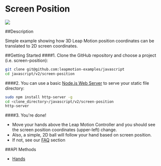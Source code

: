 Screen Position
=====

<img src="https://lm-assets.s3.amazonaws.com/screenshots/screen_position.png">

##Description

Simple example showing how 3D Leap Motion position coordinates can be translated to 2D screen coordinates.

##Getting Started
####1. Clone the GitHub repository and choose a project (i.e. screen-position):
```bash
git clone git@github.com:leapmotion-examples/javascript
cd javascript/v2/screen-position
```

####2. You can use a basic [Node.js Web Server](https://www.npmjs.org/package/node-http-server) to serve your static file directory:
```bash
sudo npm install http-server -g
cd <clone_directory>/javascript/v2/screen-position
http-server
```

####3. You're done!
* Move your hands above the Leap Motion Controller and you should see the screen position coordinates (upper-left) change.
* Also, a simple, 2D ball will follow your hand based on screen position.
* If not, see our [FAQ](https://developer.leapmotion.com/downloads/skeletal-beta/faq) section

##API Methods
* [Hands](https://developer.leapmotion.com/documentation/skeletal/javascript/api/Leap.Hand.html)

